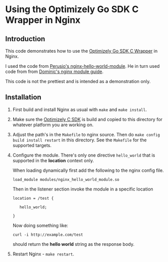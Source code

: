 # Using the Optimizely Go SDK C Wrapper in Nginx

## Introduction

This code demonstrates how to use the [Optimizely Go SDK C Wrapper](https://github.com/optimizely/go-sdk-c-wrapper) in Nginx.

I used the code from [Perusio's nginx-hello-world-module](https://github.com/perusio/nginx-hello-world-module). He in turn
used code from from [Dominic's nginx module guide](http://dominicfallows.com/2011/02/20/hello-world-nginx-module-3/).

This code is not the prettiest and is intended as a demonstration only.

## Installation



   1. First build and install Nginx as usual with `make` and `make install`.

   2. Make sure the [Optimizely C SDK](https://github.com/optimizely/go-sdk-c-wrapper) is build and copied to this
      directory for whatever platform you are working on.

   3. Adjust the path's in the `Makefile` to nginx source. Then do `make config build install restart` in this
      directory. See the `Makefile` for the supported targets.

   4. Configure the module. There's only one directive `hello_world` that is supported in the **location** context only.

      When loading dynamically first add the following to the nginx config file.

          load_module modules/nginx_hello_world_module.so

      Then in the listener section invoke the module in a specific location
          
          location = /test {
             
             hello_world;
          
          }

      Now doing something like:
          
          curl -i http://example.com/test
          
      should return the **hello world** string as the response body.

   5. Restart Nginx - `make restart`.
